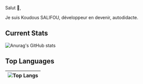 Salut 👋,

Je suis Koudous SALIFOU, développeur en devenir, autodidacte.

## Current Stats

![Anurag's GitHub stats](https://github-readme-stats.vercel.app/api?username=Kds-JS&show_icons=true&theme=radical)

## Top Languages

| ![Top Langs](https://github-readme-stats.vercel.app/api/top-langs/?username=Kds-JS&theme=great-gatsby) |
| :-----------------------------------------------------------------------------------------------------: |

